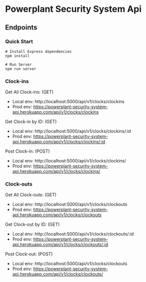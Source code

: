﻿# Powerplant Security System Api
 
 ## Endpoints
 
### Quick Start
```
# Install Express dependencies
npm install

# Run Server
npm run server
```
 
### Clock-ins
  Get All Clock-ins: (GET)
  - Local env: http://localhost:5000/api/v1/clocks/clockins
  - Prod env: https://powerplant-security-system-api.herokuapp.com/api/v1/clocks/clockins
  
  Get Clock-in by ID: (GET)
  - Local env: http://localhost:5000/api/v1/clocks/clockins/:id
  - Prod env: https://powerplant-security-system-api.herokuapp.com/api/v1/clocks/clockins/:id
  
  Post Clock-in: (POST)
  - Local env: http://localhost:5000/api/v1/clocks/clockins/
  - Prod env: https://powerplant-security-system-api.herokuapp.com/api/v1/clocks/clockins/
  
 ### Clock-outs
 Get All Clock-outs: (GET)
 - Local env: http://localhost:5000/api/v1/clocks/clockouts
 - Prod env: https://powerplant-security-system-api.herokuapp.com/api/v1/clocks/clockouts
 
 Get Clock-out by ID: (GET)
 - Local env: http://localhost:5000/api/v1/clocks/clockouts/:id
 - Prod env: https://powerplant-security-system-api.herokuapp.com/api/v1/clocks/clockouts/:id
 
 Post Clock-out: (POST)
 - Local env: http://localhost:5000/api/v1/clocks/clockouts
 - Prod env: https://powerplant-security-system-api.herokuapp.com/api/v1/clocks/clockouts/

